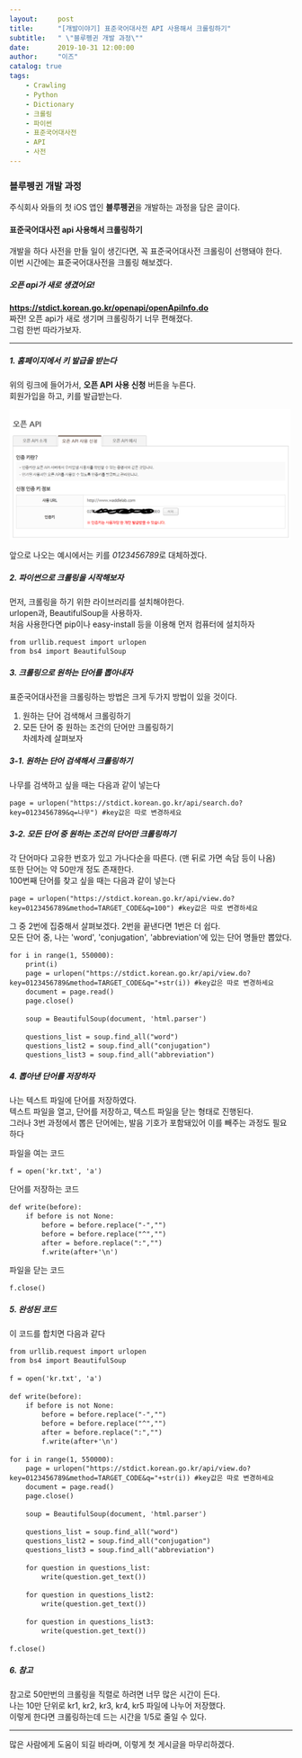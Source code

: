 ```yaml
---
layout:     post
title:      "[개발이야기] 표준국어대사전 API 사용해서 크롤링하기"
subtitle:   " \"블루펭귄 개발 과정\""
date:       2019-10-31 12:00:00
author:     "이즈"
catalog: true
tags:
    - Crawling
    - Python
    - Dictionary
    - 크롤링
    - 파이썬
    - 표준국어대사전
    - API
    - 사전
---
```


### 블루펭귄 개발 과정

주식회사 와들의 첫 iOS 앱인 **블루펭귄**을 개발하는 과정을 담은 글이다.
  
#### 표준국어대사전 api 사용해서 크롤링하기  

개발을 하다 사전을 만들 일이 생긴다면, 꼭 표준국어대사전 크롤링이 선행돼야 한다.  
이번 시간에는 표준국어대사전을 크롤링 해보겠다.  

##### 오픈 api가 새로 생겼어요!  
**https://stdict.korean.go.kr/openapi/openApiInfo.do**  
짜쟌! 오픈 api가 새로 생기며 크롤링하기 너무 편해졌다.  
그럼 한번 따라가보자.  


* * *

##### 1. 홈페이지에서 키 발급을 받는다  
위의 링크에 들어가서, **오픈 API 사용 신청** 버튼을 누른다.   
회원가입을 하고, 키를 발급받는다.  

<img class="shadow" width="500" src="/img/01-key-image.png" alt="키를 발급받은 사진"/>

앞으로 나오는 예시에서는 키를 *0123456789*로 대체하겠다.  

##### 2. 파이썬으로 크롤링을 시작해보자  
먼저, 크롤링을 하기 위한 라이브러리를 설치해야한다.   
urlopen과, BeautifulSoup을 사용하자.   
처음 사용한다면 pip이나 easy-install 등을 이용해 먼저 컴퓨터에 설치하자   


```
from urllib.request import urlopen   
from bs4 import BeautifulSoup
```

##### 3. 크롤링으로 원하는 단어를 뽑아내자  
표준국어대사전을 크롤링하는 방법은 크게 두가지 방법이 있을 것이다.  
1) 원하는 단어 검색해서 크롤링하기  
2) 모든 단어 중 원하는 조건의 단어만 크롤링하기  
차례차례 살펴보자  

##### 3-1. 원하는 단어 검색해서 크롤링하기  
나무를 검색하고 싶을 때는 다음과 같이 넣는다  
 
```
page = urlopen("https://stdict.korean.go.kr/api/search.do?key=0123456789&q=나무") #key값은 따로 변경하세요
```

##### 3-2. 모든 단어 중 원하는 조건의 단어만 크롤링하기  
각 단어마다 고유한 번호가 있고 가나다순을 따른다. (맨 뒤로 가면 속담 등이 나옴)  
또한 단어는 약 50만개 정도 존재한다.  
100번째 단어를 찾고 싶을 때는 다음과 같이 넣는다  

```
page = urlopen("https://stdict.korean.go.kr/api/view.do?key=0123456789&method=TARGET_CODE&q=100") #key값은 따로 변경하세요
```

그 중 2번에 집중해서 살펴보겠다. 2번을 끝낸다면 1번은 더 쉽다.  
모든 단어 중, 나는 'word', 'conjugation', 'abbreviation'에 있는 단어 명들만 뽑았다.  
 
```
for i in range(1, 550000):
    print(i)
    page = urlopen("https://stdict.korean.go.kr/api/view.do?key=0123456789&method=TARGET_CODE&q="+str(i)) #key값은 따로 변경하세요
    document = page.read()
    page.close()

    soup = BeautifulSoup(document, 'html.parser')

    questions_list = soup.find_all("word")
    questions_list2 = soup.find_all("conjugation")
    questions_list3 = soup.find_all("abbreviation")
```

##### 4. 뽑아낸 단어를 저장하자  
나는 텍스트 파일에 단어를 저장하였다.  
텍스트 파일을 열고, 단어를 저장하고, 텍스트 파일을 닫는 형태로 진행된다.  
그러나 3번 과정에서 뽑은 단어에는, 발음 기호가 포함돼있어 이를 빼주는 과정도 필요하다  

파일을 여는 코드  
```
f = open('kr.txt', 'a')
```

단어를 저장하는 코드  
```
def write(before):
    if before is not None:        
        before = before.replace("-","")
        before = before.replace("^","")
        after = before.replace(":","")
        f.write(after+'\n')
```

파일을 닫는 코드  
```
f.close()
```

##### 5. 완성된 코드  
이 코드를 합치면 다음과 같다  

```
from urllib.request import urlopen
from bs4 import BeautifulSoup

f = open('kr.txt', 'a')

def write(before):
    if before is not None:        
        before = before.replace("-","")
        before = before.replace("^","")
        after = before.replace(":","")
        f.write(after+'\n')

for i in range(1, 550000):
    page = urlopen("https://stdict.korean.go.kr/api/view.do?key=0123456789&method=TARGET_CODE&q="+str(i)) #key값은 따로 변경하세요
    document = page.read()
    page.close()

    soup = BeautifulSoup(document, 'html.parser')

    questions_list = soup.find_all("word")
    questions_list2 = soup.find_all("conjugation")
    questions_list3 = soup.find_all("abbreviation")

    for question in questions_list:
        write(question.get_text())
        
    for question in questions_list2:
        write(question.get_text())
        
    for question in questions_list3:
        write(question.get_text())

f.close()
```

##### 6. 참고  
참고로 50만번의 크롤링을 직렬로 하려면 너무 많은 시간이 든다.  
나는 10만 단위로 kr1, kr2, kr3, kr4, kr5 파일에 나누어 저장했다.  
이렇게 한다면 크롤링하는데 드는 시간을 1/5로 줄일 수 있다.  

* * *

많은 사람에게 도움이 되길 바라며, 이렇게 첫 게시글을 마무리하겠다.
